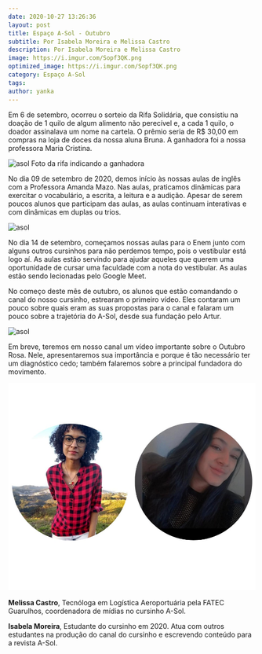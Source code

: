 ```yaml
---
date: 2020-10-27 13:26:36
layout: post
title: Espaço A-Sol - Outubro
subtitle: Por Isabela Moreira e Melissa Castro
description: Por Isabela Moreira e Melissa Castro
image: https://i.imgur.com/Sopf3QK.png
optimized_image: https://i.imgur.com/Sopf3QK.png
category: Espaço A-Sol
tags:
author: yanka
---
```


Em 6 de setembro, ocorreu o sorteio da Rifa Solidária, que consistiu na doação de 1 quilo de algum alimento não perecível e, a cada 1 quilo, o doador assinalava um nome na cartela. O prêmio seria de R$ 30,00 em compras na loja de doces da nossa aluna Bruna. A ganhadora foi a nossa professora Maria Cristina.

![asol](https://i.imgur.com/Oj8NcgS.png "asol")
Foto da rifa indicando a ganhadora

No dia 09 de setembro de 2020, demos início às nossas aulas de inglês com a Professora Amanda Mazo. Nas aulas, praticamos dinâmicas para exercitar o vocabulário, a escrita, a leitura e a audição. Apesar de serem poucos alunos que participam das aulas, as aulas continuam interativas e com dinâmicas em duplas ou trios.

![asol](https://i.imgur.com/btA6hrF.jpg "asol")

No dia 14 de setembro, começamos nossas aulas para o Enem junto com alguns outros cursinhos para não perdemos tempo, pois o vestibular está logo aí. As aulas estão servindo para ajudar aqueles que querem uma oportunidade de cursar uma faculdade com a nota do vestibular. As aulas estão sendo lecionadas pelo Google Meet.

No começo deste mês de outubro, os alunos que estão comandando o canal do nosso cursinho, estrearam o primeiro vídeo. Eles contaram um pouco sobre quais eram as suas propostas para o canal e falaram um pouco sobre a trajetória do A-Sol, desde sua fundação pelo Artur.

![asol](https://i.imgur.com/Sopf3QK.png "asol")

Em breve, teremos em nosso canal um vídeo importante sobre o Outubro Rosa. Nele, apresentaremos sua importância e porque é tão necessário ter um diagnóstico cedo; também falaremos sobre a principal fundadora do movimento.

![Autores](https://raw.githubusercontent.com/asolgru/revista/master/assets/img/uploads/melissabela.jpeg "Autores")


**Melissa Castro**, Tecnóloga em Logística Aeroportuária pela FATEC Guarulhos, coordenadora de mídias no cursinho A-Sol.

**Isabela Moreira**, Estudante do cursinho em 2020. Atua com outros estudantes na produção do canal do cursinho e escrevendo conteúdo para a revista A-Sol.
